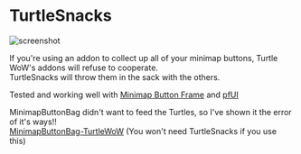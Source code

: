 # TurtleSnacks

![screenshot](https://user-images.githubusercontent.com/98543024/154826280-75658db9-18bd-4afb-a786-b832fbae5834.png)

If you're using an addon to collect up all of your minimap buttons, Turtle WoW's addons will refuse to cooperate.  
TurtleSnacks will throw them in the sack with the others.

Tested and working well with [Minimap Button Frame](https://github.com/laytya/MinimapButtonFrame-vanilla) and [pfUI](https://shagu.org/) 

MinimapButtonBag didn't want to feed the Turtles, so I've shown it the error of it's ways!!  
[MinimapButtonBag-TurtleWoW](https://github.com/McPewPew/MinimapButtonBag-TurtleWoW) (You won't need TurtleSnacks if you use this)
